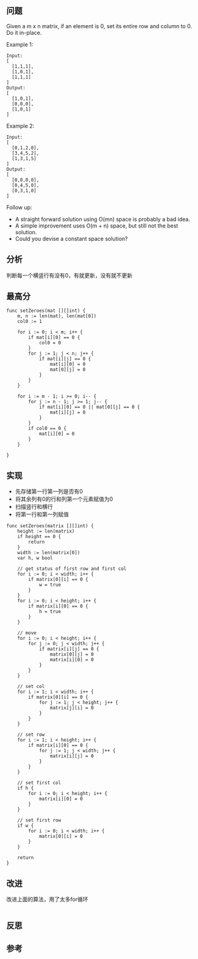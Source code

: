 ## 问题
Given a m x n matrix, if an element is 0, set its entire row and column to 0. Do it in-place.

Example 1:
```
Input: 
[
  [1,1,1],
  [1,0,1],
  [1,1,1]
]
Output: 
[
  [1,0,1],
  [0,0,0],
  [1,0,1]
]
```

Example 2:
```
Input: 
[
  [0,1,2,0],
  [3,4,5,2],
  [1,3,1,5]
]
Output: 
[
  [0,0,0,0],
  [0,4,5,0],
  [0,3,1,0]
]
```

Follow up:

- A straight forward solution using O(mn) space is probably a bad idea.
- A simple improvement uses O(m + n) space, but still not the best solution.
- Could you devise a constant space solution?

## 分析
判断每一个横竖行有没有0，有就更新，没有就不更新

## 最高分
```golang
func setZeroes(mat [][]int) {
	m, n := len(mat), len(mat[0])
	col0 := 1

	for i := 0; i < m; i++ {
		if mat[i][0] == 0 {
			col0 = 0
		}
		for j := 1; j < n; j++ {
			if mat[i][j] == 0 {
				mat[i][0] = 0
				mat[0][j] = 0
			}
		}
	}

    for i := m - 1; i >= 0; i-- {
		for j := n - 1; j >= 1; j-- {
			if mat[i][0] == 0 || mat[0][j] == 0 {
				mat[i][j] = 0
			}
		}
		if col0 == 0 {
			mat[i][0] = 0
		}
	}

}
```


## 实现
- 先存储第一行第一列是否有0
- 将其余列有0的行和列第一个元素赋值为0
- 扫描竖行和横行
- 将第一行和第一列赋值
```golang
func setZeroes(matrix [][]int) {
    height := len(matrix)
    if height == 0 {
        return
    }
    width := len(matrix[0])
    var h, w bool

    // get status of first row and first col
    for i := 0; i < width; i++ {
        if matrix[0][i] == 0 {
            w = true
        }
    }
    for i := 0; i < height; i++ {
        if matrix[i][0] == 0 {
            h = true
        }
    }

    // move
    for i := 0; i < height; i++ {
        for j := 0; j < width; j++ {
            if matrix[i][j] == 0 {
                matrix[0][j] = 0
                matrix[i][0] = 0
            }
        }
    }

    // set col
    for i := 1; i < width; i++ {
        if matrix[0][i] == 0 {
            for j := 1; j < height; j++ {
                matrix[j][i] = 0
            }
        }
    }

    // set row
    for i := 1; i < height; i++ {
        if matrix[i][0] == 0 {
            for j := 1; j < width; j++ {
                matrix[i][j] = 0
            }
        }
    }

    // set first col
    if h {
        for i := 0; i < height; i++ {
            matrix[i][0] = 0
        }
    }

    // set first row
    if w {
        for i := 0; i < width; i++ {
            matrix[0][i] = 0
        }
    }

    return
}
```

## 改进
改进上面的算法，用了太多for循环
```golang

```

## 反思

## 参考